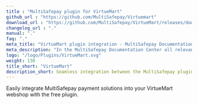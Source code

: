 ```yaml
---
title : "MultiSafepay plugin for VirtueMart"
github_url : "https://github.com/MultiSafepay/Virtuemart"
download_url : "https://github.com/MultiSafepay/VirtueMart/releases/download/2.2.2/Plugin_VirtueMart_2.2.2.zip"
changelog_url : "."
manual: "."
faq: "."
meta_title: "VirtueMart plugin integration - MultiSafepay Documentation Center"
meta_description: "In the MultiSafepay Documentation Center all relevant information regarding our Plugins and API. As well as Support pages for Payment Method, Tools and General Questions. You can also find the contact details of our Support Team and Integration Team."
logo: "/logo/Plugins/VirtueMart.svg"
weight: 130
title_short: "VirtueMart"
description_short: Seamless integration between the MultiSafepay plugin and the VirtueMart open-source ecommerce solution.
---
```

Easily integrate MultiSafepay payment solutions into your VirtueMart webshop with the free plugin.
